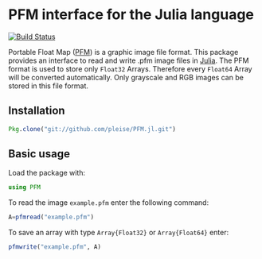# PFM interface for the Julia language

[![Build Status](https://travis-ci.org/pleise/PFM.jl.svg?branch=master)](https://travis-ci.org/pleise/PFM.jl)

Portable Float Map ([PFM]) is a graphic image file format. This package provides an interface to read and write .pfm image files in [Julia]. The PFM format is used to store only ```Float32``` Arrays. Therefore every ```Float64``` Array will be converted automatically. Only grayscale and RGB images can be stored in this file format.

## Installation
```julia
Pkg.clone("git://github.com/pleise/PFM.jl.git")
```

## Basic usage

Load the package with:
```julia
using PFM
```
To read the image ```example.pfm``` enter the following command:
```julia
A=pfmread("example.pfm")
```
To save an array with type ```Array{Float32}``` or ```Array{Float64}``` enter:
```julia
pfmwrite("example.pfm", A)
```












[Julia]: http://julialang.org "Julia"
[PFM]: http://www.pauldebevec.com/Research/HDR/PFM/ "PFM"
